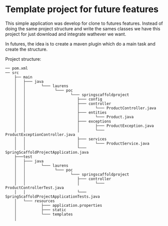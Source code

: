 # Template project for future features

This simple application was develop for clone to futures features.
Instead of doing the same project structure and write the sames classes
we have this project for just download and integrate wathever we want.

In futures, the idea is to create a maven plugin which do a main task and create 
the structure.


Project structure:

```
── pom.xml
── src
    ├── main    
    │   ├─── java
    │   │       └─── laurens
    │   │             └─── poc    
    │   │                    └─── springscaffoldproject
    │   │                       ├─── config
    │   │                       ├─── controller
    │   │                       │       └─── ProductController.java
    │   │                       ├─── entities
    │   │                       │       └─── Product.java
    │   │                       ├─── exceptions
    │   │                       │       ├─── ProductException.java
    │   │                       │       └─── ProductExceptionController.java
    │   │                       ├─── services
    │   │                       │       └─── ProductService.java
    │   │                       └─── SpringScaffoldProjectApplication.java
    ├───test    
    │   ├─── java
    │   │       └─── laurens
    │   │             └─── poc    
    │   │                    └─── springscaffoldproject
    │   │                       ├─── controller
    │   │                       │       └─── ProductControllerTest.java
    │   │                       └─── SpringScaffoldProjectApplicationTests.java
    │   └─── resources
    │           ├─── application.properties
    │           ├─── static
    │           └─── templates
    │           
```
